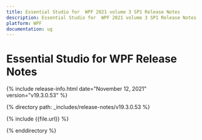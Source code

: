 ```yaml
---
title: Essential Studio for  WPF 2021 volume 3 SP1 Release Notes  
description: Essential Studio for  WPF 2021 volume 3 SP1 Release Notes  
platform: WPF
documentation: ug
---
```


# Essential Studio for  WPF  Release Notes  

{% include release-info.html date="November 12, 2021"  version="v19.3.0.53" %} 


{% directory path: _includes/release-notes/v19.3.0.53 %}

{% include {{file.url}} %}

{% enddirectory %}